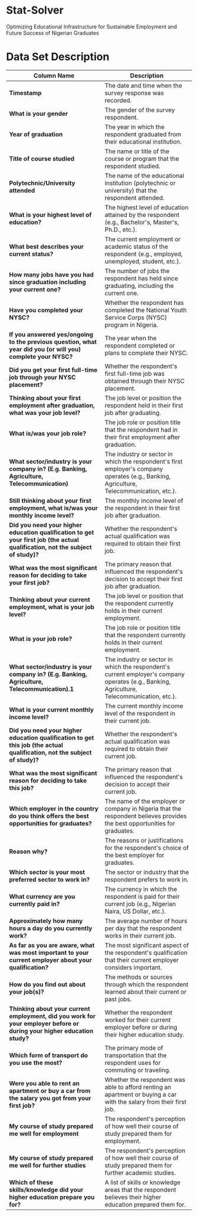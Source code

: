 # Stat-Solver
Optimizing Educational Infrastructure for Sustainable Employment and Future Success of Nigerian Graduates


# **Data Set Description**

| Column Name                                                      | Description                                                                                                      |
|------------------------------------------------------------------|------------------------------------------------------------------------------------------------------------------|
| **Timestamp**                                                        | The date and time when the survey response was recorded.                                                          |
| **What is your gender**                                            | The gender of the survey respondent.                                                                             |
| **Year of graduation**                                               | The year in which the respondent graduated from their educational institution.                                   |
| **Title of course studied**                                          | The name or title of the course or program that the respondent studied.                                           |
| **Polytechnic/University attended**                                  | The name of the educational institution (polytechnic or university) that the respondent attended.               |
| **What is your highest level of education?**                         | The highest level of education attained by the respondent (e.g., Bachelor's, Master's, Ph.D., etc.).              |
| **What best describes your current status?**                         | The current employment or academic status of the respondent (e.g., employed, unemployed, student, etc.).        |
| **How many jobs have you had since graduation including your current one?** | The number of jobs the respondent has held since graduating, including the current one.                |
| **Have you completed your NYSC?**                                    | Whether the respondent has completed the National Youth Service Corps (NYSC) program in Nigeria.              |
| **If you answered yes/ongoing to the previous question, what year did you (or will you) complete your NYSC?** | The year when the respondent completed or plans to complete their NYSC.                         |
| **Did you get your first full-time job through your NYSC placement?**  | Whether the respondent's first full-time job was obtained through their NYSC placement.                      |
| **Thinking about your first employment after graduation, what was your job level?** | The job level or position the respondent held in their first job after graduating.                     |
| **What is/was your job role?**                                       | The job role or position title that the respondent had in their first employment after graduation.             |
| **What sector/industry is your company in? (E.g. Banking, Agriculture, Telecommunication)** | The industry or sector in which the respondent's first employer's company operates (e.g., Banking, Agriculture, Telecommunication, etc.). |
| **Still thinking about your first employment, what is/was your monthly income level?** | The monthly income level of the respondent in their first job after graduation.                      |
| **Did you need your higher education qualification to get your first job (the actual qualification, not the subject of study)?** | Whether the respondent's actual qualification was required to obtain their first job.                |
| **What was the most significant reason for deciding to take your first job?** | The primary reason that influenced the respondent's decision to accept their first job after graduation. |
| **Thinking about your current employment, what is your job level?** | The job level or position that the respondent currently holds in their current employment.               |
| **What is your job role?**                                           | The job role or position title that the respondent currently holds in their current employment.               |
| **What sector/industry is your company in? (E.g. Banking, Agriculture, Telecommunication).1** | The industry or sector in which the respondent's current employer's company operates (e.g., Banking, Agriculture, Telecommunication, etc.). |
| **What is your current monthly income level?**                      | The current monthly income level of the respondent in their current job.                                     |
| **Did you need your higher education qualification to get this job (the actual qualification, not the subject of study)?** | Whether the respondent's actual qualification was required to obtain their current job.          |
| **What was the most significant reason for deciding to take this job?** | The primary reason that influenced the respondent's decision to accept their current job.                 |
| **Which employer in the country do you think offers the best opportunities for graduates?** | The name of the employer or company in Nigeria that the respondent believes provides the best opportunities for graduates. |
| **Reason why?**                                                      | The reasons or justifications for the respondent's choice of the best employer for graduates.                 |
| **Which sector is your most preferred sector to work in?**            | The sector or industry that the respondent prefers to work in.                                                   |
| **What currency are you currently paid in?**                         | The currency in which the respondent is paid for their current job (e.g., Nigerian Naira, US Dollar, etc.).   |
| **Approximately how many hours a day do you currently work?**         | The average number of hours per day that the respondent works in their current job.                            |
| **As far as you are aware, what was most important to your current employer about your qualification?** | The most significant aspect of the respondent's qualification that their current employer considers important. |
| **How do you find out about your job(s)?**                            | The methods or sources through which the respondent learned about their current or past jobs.               |
| **Thinking about your current employment, did you work for your employer before or during your higher education study?** | Whether the respondent worked for their current employer before or during their higher education study.  |
| **Which form of transport do you use the most?**                     | The primary mode of transportation that the respondent uses for commuting or traveling.                        |
| **Were you able to rent an apartment or buy a car from the salary you got from your first job?** | Whether the respondent was able to afford renting an apartment or buying a car with the salary from their first job. |
| **My course of study prepared me well for employment**                | The respondent's perception of how well their course of study prepared them for employment.                   |
| **My course of study prepared me well for further studies**           | The respondent's perception of how well their course of study prepared them for further academic studies.      |
| **Which of these skills/knowledge did your higher education prepare you for?** | A list of skills or knowledge areas that the respondent believes their higher education prepared them for.   |
